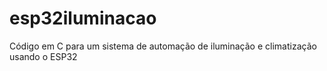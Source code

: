 # esp32iluminacao
Código em C para um sistema de automação de iluminação e climatização usando o ESP32
